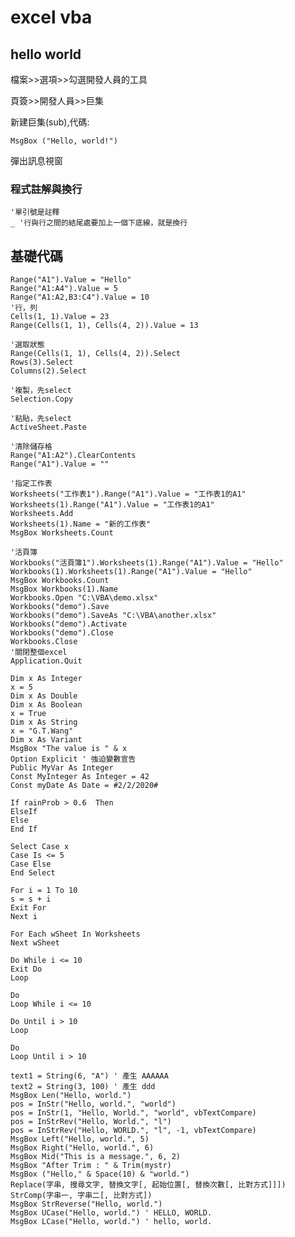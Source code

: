 # excel vba

## hello world 

檔案>>選項>>勾選開發人員的工具

頁簽>>開發人員>>巨集

新建巨集(sub),代碼:

	MsgBox ("Hello, world!")

彈出訊息視窗

### 程式註解與換行

	'單引號是註釋
	_ '行與行之間的結尾處要加上一個下底線，就是換行

## 基礎代碼

	Range("A1").Value = "Hello"
	Range("A1:A4").Value = 5
	Range("A1:A2,B3:C4").Value = 10
	'行，列
	Cells(1, 1).Value = 23
	Range(Cells(1, 1), Cells(4, 2)).Value = 13

	'選取狀態
	Range(Cells(1, 1), Cells(4, 2)).Select
	Rows(3).Select
	Columns(2).Select

	'複製，先select
	Selection.Copy

	'粘貼，先select
	ActiveSheet.Paste

	'清除儲存格
	Range("A1:A2").ClearContents
	Range("A1").Value = ""

	'指定工作表
	Worksheets("工作表1").Range("A1").Value = "工作表1的A1"
	Worksheets(1).Range("A1").Value = "工作表1的A1"
	Worksheets.Add
	Worksheets(1).Name = "新的工作表"
	MsgBox Worksheets.Count

	'活頁簿
	Workbooks("活頁簿1").Worksheets(1).Range("A1").Value = "Hello"
	Workbooks(1).Worksheets(1).Range("A1").Value = "Hello"
	MsgBox Workbooks.Count
	MsgBox Workbooks(1).Name
	Workbooks.Open "C:\VBA\demo.xlsx"
	Workbooks("demo").Save
	Workbooks("demo").SaveAs "C:\VBA\another.xlsx"
	Workbooks("demo").Activate
	Workbooks("demo").Close
	Workbooks.Close
	'關閉整個excel
	Application.Quit

	Dim x As Integer
	x = 5
	Dim x As Double
	Dim x As Boolean
	x = True
	Dim x As String
	x = "G.T.Wang"
	Dim x As Variant
	MsgBox "The value is " & x
	Option Explicit ' 強迫變數宣告
	Public MyVar As Integer
	Const MyInteger As Integer = 42
	Const myDate As Date = #2/2/2020#	

	If rainProb > 0.6  Then
	ElseIf
	Else
	End If
	
	Select Case x
	Case Is <= 5
	Case Else
	End Select

	For i = 1 To 10
	s = s + i
	Exit For
	Next i

	For Each wSheet In Worksheets
	Next wSheet
	
	Do While i <= 10
	Exit Do
	Loop

	Do
	Loop While i <= 10

	Do Until i > 10
	Loop

	Do
	Loop Until i > 10
	
	text1 = String(6, "A") ' 產生 AAAAAA
	text2 = String(3, 100) ' 產生 ddd
	MsgBox Len("Hello, world.")
	pos = InStr("Hello, world.", "world")
	pos = InStr(1, "Hello, World.", "world", vbTextCompare)
	pos = InStrRev("Hello, World.", "l")
	pos = InStrRev("Hello, WORLD.", "l", -1, vbTextCompare)
	MsgBox Left("Hello, world.", 5)
	MsgBox Right("Hello, world.", 6)
	MsgBox Mid("This is a message.", 6, 2)
	MsgBox "After Trim : " & Trim(mystr)
	MsgBox ("Hello," & Space(10) & "world.")
	Replace(字串, 搜尋文字, 替換文字[, 起始位置[, 替換次數[, 比對方式]]])
	StrComp(字串一, 字串二[, 比對方式])
	MsgBox StrReverse("Hello, world.")
	MsgBox UCase("Hello, world.") ' HELLO, WORLD.
	MsgBox LCase("Hello, world.") ' hello, world.
		
